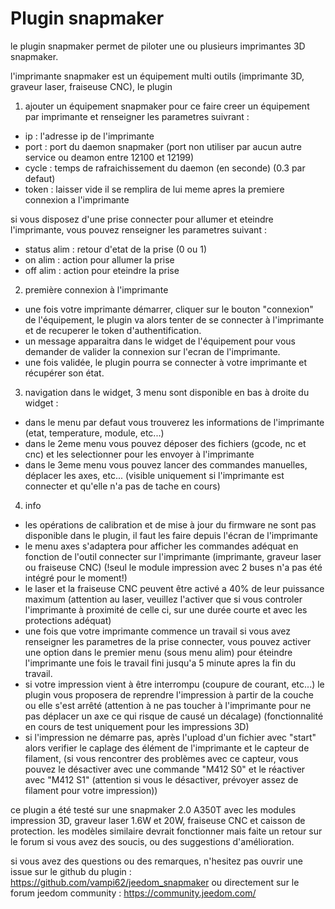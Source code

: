 # Plugin snapmaker

le plugin snapmaker permet de piloter une ou plusieurs imprimantes 3D snapmaker.

l'imprimante snapmaker est un équipement multi outils (imprimante 3D, graveur laser, fraiseuse CNC), le plugin

1) ajouter un équipement snapmaker
pour ce faire creer un équipement par imprimante et renseigner les parametres suivrant :
- ip : l'adresse ip de l'imprimante
- port : port du daemon snapmaker (port non utiliser par aucun autre service ou deamon entre 12100 et 12199)
- cycle : temps de rafraichissement du daemon (en seconde) (0.3 par defaut)
- token : laisser vide il se remplira de lui meme apres la premiere connexion a l'imprimante

si vous disposez d'une prise connecter pour allumer et eteindre l'imprimante, vous pouvez renseigner les parametres suivant :
- status alim : retour d'etat de la prise (0 ou 1)
- on alim : action pour allumer la prise
- off alim : action pour eteindre la prise


2) première connexion à l'imprimante
- une fois votre imprimante démarrer, cliquer sur le bouton "connexion" de l'équipement, le plugin va alors tenter de se connecter à l'imprimante et de recuperer le token d'authentification.
- un message apparaitra dans le widget de l'équipement pour vous demander de valider la connexion sur l'ecran de l'imprimante.
- une fois validée, le plugin pourra se connecter à votre imprimante et récupérer son état.
 
3) navigation dans le widget, 3 menu sont disponible en bas à droite du widget :
- dans le menu par defaut vous trouverez les informations de l'imprimante (etat, temperature, module, etc...)
- dans le 2eme menu vous pouvez déposer des fichiers (gcode, nc et cnc) et les selectionner pour les envoyer à l'imprimante
- dans le 3eme menu vous pouvez lancer des commandes manuelles, déplacer les axes, etc... (visible uniquement si l'imprimante est connecter et qu'elle n'a pas de tache en cours)

4) info
- les opérations de calibration et de mise à jour du firmware ne sont pas disponible dans le plugin, il faut les faire depuis l'écran de l'imprimante
- le menu axes s'adaptera pour afficher les commandes adéquat en fonction de l'outil connecter sur l'imprimante (imprimante, graveur laser ou fraiseuse CNC) (!seul le module impression avec 2 buses n'a pas été intégré pour le moment!)
- le laser et la fraiseuse CNC peuvent être activé a 40% de leur puissance maximum (attention au laser, veuillez l'activer que si vous controler l'imprimante à proximité de celle ci, sur une durée courte et avec les protections adéquat)
- une fois que votre imprimante commence un travail si vous avez renseigner les parametres de la prise connecter, vous pouvez activer une option dans le premier menu (sous menu alim) pour éteindre l'imprimante une fois le travail fini jusqu'a 5 minute apres la fin du travail.
- si votre impression vient à être interrompu (coupure de courant, etc...) le plugin vous proposera de reprendre l'impression à partir de la couche ou elle s'est arrêté (attention à ne pas toucher à l'imprimante pour ne pas déplacer un axe ce qui risque de causé un décalage) (fonctionnalité en cours de test uniquement pour les impressions 3D)
- si l'impression ne démarre pas, après l'upload d'un fichier avec "start" alors verifier le caplage des élément de l'imprimante et le capteur de filament, (si vous rencontrer des problèmes avec ce capteur, vous pouvez le désactiver avec une commande "M412 S0" et le réactiver avec "M412 S1" (attention si vous le désactiver, prévoyer assez de filament pour votre impression))

ce plugin a été testé sur une snapmaker 2.0 A350T avec les modules impression 3D, graveur laser 1.6W et 20W, fraiseuse CNC et caisson de protection.
les modèles similaire devrait fonctionner mais faite un retour sur le forum si vous avez des soucis, ou des suggestions d'amélioration.

si vous avez des questions ou des remarques, n'hesitez pas ouvrir une issue sur le github du plugin : https://github.com/vampi62/jeedom_snapmaker
ou directement sur le forum jeedom community : https://community.jeedom.com/
